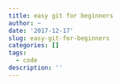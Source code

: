 ```yaml
---
title: easy git for beginners
author: ~
date: '2017-12-17'
slug: easy-git-for-beginners
categories: []
tags:
  - code
description: ''
---
```


